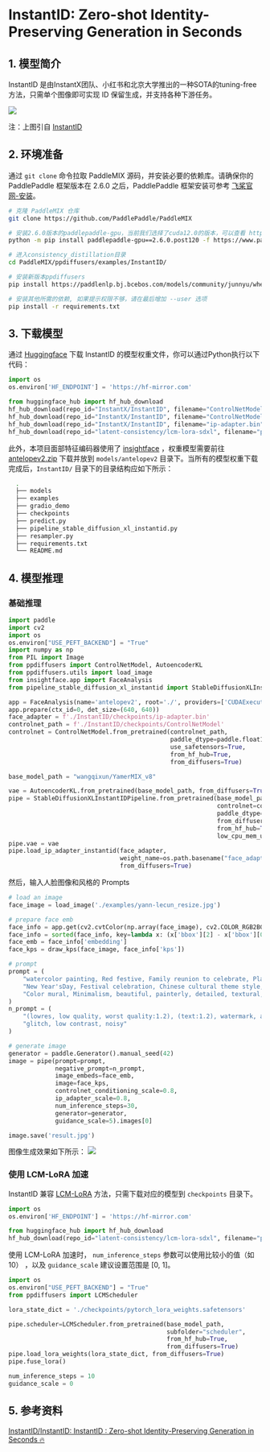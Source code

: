 # InstantID: Zero-shot Identity-Preserving Generation in Seconds

## 1. 模型简介

InstantID 是由InstantX团队、小红书和北京大学推出的一种SOTA的tuning-free方法，只需单个图像即可实现 ID 保留生成，并支持各种下游任务。

![](https://github.com/InstantID/InstantID/raw/main/assets/applications.png)

注：上图引自 [InstantID](https://instantid.github.io/)

## 2. 环境准备

通过 `git clone` 命令拉取 PaddleMIX 源码，并安装必要的依赖库。请确保你的 PaddlePaddle 框架版本在 2.6.0 之后，PaddlePaddle 框架安装可参考 [飞桨官网-安装](https://www.paddlepaddle.org.cn/install/quick?docurl=/documentation/docs/zh/install/pip/linux-pip.html)。

```bash
# 克隆 PaddleMIX 仓库
git clone https://github.com/PaddlePaddle/PaddleMIX

# 安装2.6.0版本的paddlepaddle-gpu，当前我们选择了cuda12.0的版本，可以查看 https://www.paddlepaddle.org.cn/ 寻找自己适合的版本
python -m pip install paddlepaddle-gpu==2.6.0.post120 -f https://www.paddlepaddle.org.cn/whl/linux/mkl/avx/stable.html

# 进入consistency_distillation目录
cd PaddleMIX/ppdiffusers/examples/InstantID/

# 安装新版本ppdiffusers
pip install https://paddlenlp.bj.bcebos.com/models/community/junnyu/wheels/ppdiffusers-0.24.0-py3-none-any.whl --user

# 安装其他所需的依赖, 如果提示权限不够，请在最后增加 --user 选项
pip install -r requirements.txt
```

## 3. 下载模型

通过 [Huggingface](https://huggingface.co/InstantX/InstantID) 下载 InstantID 的模型权重文件，你可以通过Python执行以下代码：

```python
import os
os.environ['HF_ENDPOINT'] = 'https://hf-mirror.com'

from huggingface_hub import hf_hub_download
hf_hub_download(repo_id="InstantX/InstantID", filename="ControlNetModel/config.json", local_dir="./checkpoints")
hf_hub_download(repo_id="InstantX/InstantID", filename="ControlNetModel/diffusion_pytorch_model.safetensors", local_dir="./checkpoints")
hf_hub_download(repo_id="InstantX/InstantID", filename="ip-adapter.bin", local_dir="./checkpoints")
hf_hub_download(repo_id="latent-consistency/lcm-lora-sdxl", filename="pytorch_lora_weights.safetensors", local_dir="./checkpoints")
```

此外，本项目面部特征编码器使用了 [insightface](https://github.com/deepinsight/insightface/) ，权重模型需要前往 [antelopev2.zip](https://drive.google.com/file/u/0/d/18wEUfMNohBJ4K3Ly5wpTejPfDzp-8fI8/view?usp=sharing&pli=1) 下载并放到 `models/antelopev2` 目录下。当所有的模型权重下载完成后，`InstantID/` 目录下的目录结构应如下所示：

```bash
  .
  ├── models
  ├── examples
  ├── gradio_demo
  ├── checkpoints
  ├── predict.py
  ├── pipeline_stable_diffusion_xl_instantid.py
  ├── resampler.py
  ├── requirements.txt
  └── README.md
```

## 4. 模型推理

### 基础推理

```python
import paddle
import cv2
import os
os.environ["USE_PEFT_BACKEND"] = "True"
import numpy as np
from PIL import Image
from ppdiffusers import ControlNetModel, AutoencoderKL
from ppdiffusers.utils import load_image
from insightface.app import FaceAnalysis
from pipeline_stable_diffusion_xl_instantid import StableDiffusionXLInstantIDPipeline, draw_kps

app = FaceAnalysis(name='antelopev2', root='./', providers=['CUDAExecutionProvider', 'CPUExecutionProvider'])
app.prepare(ctx_id=0, det_size=(640, 640))
face_adapter = f'./InstantID/checkpoints/ip-adapter.bin'
controlnet_path = f'./InstantID/checkpoints/ControlNetModel'
controlnet = ControlNetModel.from_pretrained(controlnet_path,
                                             paddle_dtype=paddle.float16,
                                             use_safetensors=True,
                                             from_hf_hub=True,
                                             from_diffusers=True)

base_model_path = "wangqixun/YamerMIX_v8"

vae = AutoencoderKL.from_pretrained(base_model_path, from_diffusers=True, from_hf_hub=True, subfolder="vae")
pipe = StableDiffusionXLInstantIDPipeline.from_pretrained(base_model_path,
                                                          controlnet=controlnet,
                                                          paddle_dtype=paddle.float16,
                                                          from_diffusers=True,
                                                          from_hf_hub=True,
                                                          low_cpu_mem_usage=True)
pipe.vae = vae
pipe.load_ip_adapter_instantid(face_adapter,
                               weight_name=os.path.basename("face_adapter"),
                               from_diffusers=True)
```

然后，输入人脸图像和风格的 Prompts

```python
# load an image
face_image = load_image('./examples/yann-lecun_resize.jpg')

# prepare face emb
face_info = app.get(cv2.cvtColor(np.array(face_image), cv2.COLOR_RGB2BGR))
face_info = sorted(face_info, key=lambda x: (x['bbox'][2] - x['bbox'][0]) * x['bbox'][3] - x['bbox'][1])[-1]
face_emb = face_info['embedding']
face_kps = draw_kps(face_image, face_info['kps'])

# prompt
prompt = (
    "watercolor painting, Red festive, Family reunion to celebrate, Plane design, Chinese Dragon in background,"
    "New Year'sDay, Festival celebration, Chinese cultural theme style, soft tones, warm palettes, vibrantillustrations,"
    "Color mural, Minimalism, beautiful, painterly, detailed, textural, artistic"
)
n_prompt = (
    "(lowres, low quality, worst quality:1.2), (text:1.2), watermark, anime, photorealistic, 35mm film, deformed,"
    "glitch, low contrast, noisy"
)

# generate image
generator = paddle.Generator().manual_seed(42)
image = pipe(prompt=prompt,
             negative_prompt=n_prompt,
             image_embeds=face_emb,
             image=face_kps,
             controlnet_conditioning_scale=0.8,
             ip_adapter_scale=0.8,
             num_inference_steps=30,
             generator=generator,
             guidance_scale=5).images[0]

image.save('result.jpg')
```

图像生成效果如下所示： ![](https://ai-studio-static-online.cdn.bcebos.com/34a10e8fc74c4255a6808443d1051b1caea13a4b4e10470f811ab451a4e1fa41)

### 使用 LCM-LoRA 加速

InstantID 兼容 [LCM-LoRA](https://github.com/luosiallen/latent-consistency-model) 方法，只需下载对应的模型到 `checkpoints` 目录下。

```python
import os
os.environ['HF_ENDPOINT'] = 'https://hf-mirror.com'

from huggingface_hub import hf_hub_download
hf_hub_download(repo_id="latent-consistency/lcm-lora-sdxl", filename="pytorch_lora_weights.safetensors", local_dir="./checkpoints")
```

使用 LCM-LoRA 加速时， `num_inference_steps` 参数可以使用比较小的值（如 10） ，以及 `guidance_scale` 建议设置范围是 [0, 1]。

```python
import os
os.environ["USE_PEFT_BACKEND"] = "True"
from ppdiffusers import LCMScheduler

lora_state_dict = './checkpoints/pytorch_lora_weights.safetensors'

pipe.scheduler=LCMScheduler.from_pretrained(base_model_path,
                                            subfolder="scheduler",
                                            from_hf_hub=True,
                                            from_diffusers=True)
pipe.load_lora_weights(lora_state_dict, from_diffusers=True)
pipe.fuse_lora()

num_inference_steps = 10
guidance_scale = 0
```

## 5. 参考资料

[InstantID/InstantID: InstantID : Zero-shot Identity-Preserving Generation in Seconds 🔥](https://github.com/InstantID/InstantID/)
